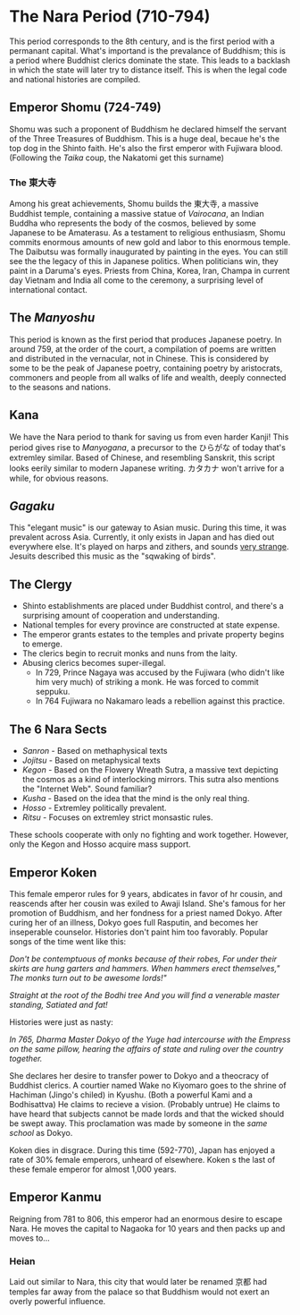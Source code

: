 # The Nara Period (710-794)

This period corresponds to the 8th century, and is the first period with a permanant capital. What's importand is the prevalance of Buddhism; this is a period where Buddhist clerics dominate the state. This leads to a backlash in which the state will later try to distance itself. This is when the legal code and national histories are compiled.

## Emperor Shomu (724-749)

Shomu was such a proponent of Buddhism he declared himself the servant of the Three Treasures of Buddhism. This is a huge deal, becaue he's the top dog in the Shinto faith. He's also the first emperor with Fujiwara blood. (Following the *Taika* coup, the Nakatomi get this surname)

### The 東大寺

Among his great achievements, Shomu builds the 東大寺, a massive Buddhist temple, containing a massive statue of *Vairocana*, an Indian Buddha who represents the body of the cosmos, believed by some Japanese to be Amaterasu. As a testament to religious enthusiasm, Shomu commits enormous amounts of new gold and labor to this enormous temple. The Daibutsu was formally inaugurated by painting in the eyes. You can still see the the legacy of this in Japanese politics. When politicians win, they paint in a Daruma's eyes. Priests from China, Korea, Iran, Champa in current day Vietnam and India all come to the ceremony, a surprising level of international contact.

## The *Manyoshu*

This period is known as the first period that produces Japanese poetry. In around 759, at the order of the court, a compilation of poems are written and distributed in the vernacular, not in Chinese. This is considered by some to be the peak of Japanese poetry, containing poetry by aristocrats, commoners and people from all walks of life and wealth, deeply connected to the seasons and nations.

## Kana

We have the Nara period to thank for saving us from even harder Kanji! This period gives rise to *Manyogana*, a precursor to the ひらがな of today that's extremley similar. Based of Chinese, and resembling Sanskrit, this script looks eerily similar to modern Japanese writing. カタカナ won't arrive for a while, for obvious reasons.

## *Gagaku*

This "elegant music" is our gateway to Asian music. During this time, it was prevalent across Asia. Currently, it only exists in Japan and has died out everywhere else. It's played on harps and zithers, and sounds [very strange](youtube.com/watch?v=rRFfyDE3gEo). Jesuits described this music as the "sqwaking of birds".

## The Clergy

* Shinto establishments are placed under Buddhist control, and there's a surprising amount of cooperation and understanding.
* National temples for every province are constructed at state expense.
* The emperor grants estates to the temples and private property begins to emerge.
* The clerics begin to recruit monks and nuns from the laity.
* Abusing clerics becomes super-illegal.
  * In 729, Prince Nagaya was accused by the Fujiwara (who didn't like him very much) of striking a monk. He was forced to commit seppuku.
  * In 764 Fujiwara no Nakamaro leads a rebellion against this practice.

## The 6 Nara Sects

* *Sanron* - Based on methaphysical texts
* *Jojitsu* - Based on metaphysical texts
* *Kegon* - Based on the Flowery Wreath Sutra, a massive text depicting the cosmos as a kind of interlocking mirrors. This sutra also mentions the "Internet Web". Sound familiar?
* *Kusha* - Based on the idea that the mind is the only real thing.
* *Hosso* - Extremley politically prevalent.
* *Ritsu* - Focuses on extremley strict monsastic rules.

These schools cooperate with only no fighting and work together. However, only the Kegon and Hosso acquire mass support.

## Emperor Koken

This female emperor rules for 9 years, abdicates in favor of hr cousin, and reascends after her cousin was exiled to Awaji Island. She's famous for her promotion of Buddhism, and her fondness for a priest named Dokyo. After curing her of an illness, Dokyo goes full Rasputin, and becomes her inseperable counselor. Histories don't paint him too favorably. Popular songs of the time went like this:

*Don't be contemptuous of monks because of their robes,*
*For under their skirts are hung garters and hammers.*
*When hammers erect themselves,"*
*The monks turn out to be awesome lords!"*

*Straight at the root of the Bodhi tree*
*And you will find a venerable master standing,*
*Satiated and fat!*

Histories were just as nasty:

*In 765, Dharma Master Dokyo of the Yuge had intercourse with the Empress on the same pillow, hearing the affairs of state and ruling over the country together.*

She declares her desire to transfer power to Dokyo and a theocracy of Buddhist clerics. A courtier named Wake no Kiyomaro goes to the shrine of Hachiman (Jingo's chiled) in Kyushu. (Both a powerful Kami and a Bodhisattva) He claims to recieve a vision. (Probably untrue) He claims to have heard that subjects cannot be made lords and that the wicked should be swept away. This proclamation was made by someone in the *same school* as Dokyo.

Koken dies in disgrace. During this time (592-770), Japan has enjoyed a rate of 30% female emperors, unheard of elsewhere. Koken s the last of these female emperor for almost 1,000 years.

## Emperor Kanmu

Reigning from 781 to 806, this emperor had an enormous desire to escape Nara. He moves the capital to Nagaoka for 10 years and then packs up and moves to...

### Heian

Laid out similar to Nara, this city that would later be renamed 京都 had temples far away from the palace so that Buddhism would not exert an overly powerful influence.
